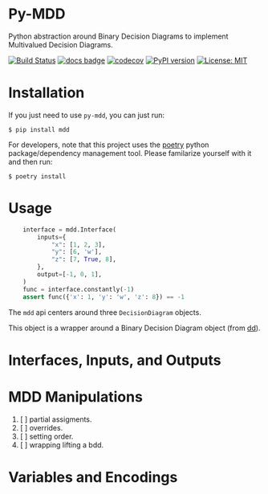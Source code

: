 # Py-MDD

Python abstraction around Binary Decision Diagrams to implement
Multivalued Decision Diagrams.

[![Build Status](https://cloud.drone.io/api/badges/mvcisback/py-mdd/status.svg)](https://cloud.drone.io/mvcisback/py-mdd)
[![docs badge](https://img.shields.io/badge/docs-docs-black)](https://mjvc.me/py-mdd)
[![codecov](https://codecov.io/gh/mvcisback/py-mdd/branch/main/graph/badge.svg)](https://codecov.io/gh/mvcisback/py-mdd)
[![PyPI version](https://badge.fury.io/py/mdd.svg)](https://badge.fury.io/py/mdd)
[![License: MIT](https://img.shields.io/badge/License-MIT-yellow.svg)](https://opensource.org/licenses/MIT)


# Installation

If you just need to use `py-mdd`, you can just run:

`$ pip install mdd`

For developers, note that this project uses the
[poetry](https://poetry.eustace.io/) python package/dependency
management tool. Please familarize yourself with it and then
run:

`$ poetry install`


# Usage

```python
    interface = mdd.Interface(
        inputs={
            "x": [1, 2, 3],
            "y": [6, 'w'], 
            "z": [7, True, 8],
        }, 
        output=[-1, 0, 1],
    )
    func = interface.constantly(-1)
    assert func({'x': 1, 'y': 'w', 'z': 8}) == -1
```

The `mdd` api centers around three `DecisionDiagram` objects.

  This
object is a wrapper around a Binary Decision Diagram object (from
[dd](https://github.com/tulip-control/dd)).


# Interfaces, Inputs, and Outputs

# MDD Manipulations
1. [ ] partial assigments.
1. [ ] overrides.
1. [ ] setting order.
1. [ ] wrapping lifting a bdd.

# Variables and Encodings


